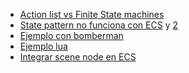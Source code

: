 - [Action list vs Finite State machines](https://gamedev.stackexchange.com/questions/24603/how-to-wire-finite-state-machine-into-component-based-architecture)
- [State pattern no funciona con ECS](http://www.richardlord.net/blog/ecs/finite-state-machines-with-ash.html) y [2](https://stackoverflow.com/questions/39185133/finite-state-machine-implementation-in-an-entity-component-system)
- [Ejemplo con bomberman](https://www.gamedev.net/articles/programming/general-and-gameplay-programming/case-study-bomberman-mechanics-in-an-entity-component-system-r3159)
- [Ejemplo lua](https://bitbucket.org/uheartbeast/ecs/src/f22314b4bbd84418396ad56f57142a1d29231ed3/system.lua?at=master&fileviewer=file-view-default)
- [Integrar scene node en ECS](https://www.reddit.com/r/gamedev/comments/806hl5/hierarchy_based_update_order_in_entity_component/)